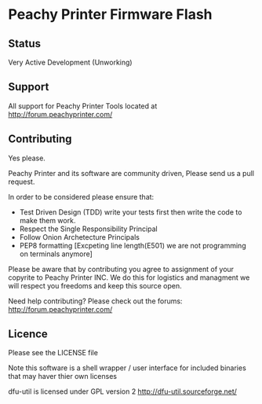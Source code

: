 Peachy Printer Firmware Flash
==================

Status
-------------------------

Very Active Development (Unworking)

Support
--------------------------

All support for Peachy Printer Tools located at http://forum.peachyprinter.com/


Contributing 
--------------------------

Yes please. 

Peachy Printer and its software are community driven, Please send us a pull request.

In order to be considered please ensure that:
+ Test Driven Design (TDD) write your tests first then write the code to make them work.
+ Respect the Single Responsibility Principal
+ Follow Onion Archetecture Principals
+ PEP8 formatting [Excpeting line length(E501) we are not programming on terminals anymore]

Please be aware that by contributing you agree to assignment of your copyrite to Peachy Printer INC. We do this for logistics and managment we will respect you freedoms and keep this source open.

Need help contributing? Please check out the forums: http://forum.peachyprinter.com/


Licence
---------------------------

Please see the LICENSE file

Note this software is a shell wrapper / user interface for included binaries that may haver thier own licenses

dfu-util is licensed under GPL version 2
http://dfu-util.sourceforge.net/
